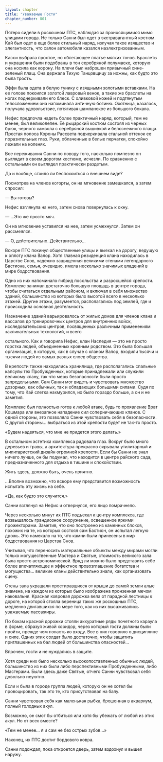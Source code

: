 ```yaml
---
layout: chapter
title: "Уважаемые Гости"
chapter_number: 801
---
```


Пятеро сидели в роскошном ПТС, наблюдая за проносящимися мимо улицами города. Не только Санни был одет в экстравагантный костюм. Кай был одет в еще более стильный наряд, излучая такое изящество и элегантность, что салон автомобиля казался наэлектризованным.

Касси выбрала простое, но облегающее платье мягких тонов. Браслеты и украшения были подобраны в тон серебряной полумаске, которую она носила как корону. На плечи был наброшен привычный сине-зеленый плащ. Она держала Тихую Танцовщицу за ножны, как будто это была трость.

Эффи была одета в белую тунику с изящными золотыми вставками. На ее голове покоился золотой лавровый венок, а такие же браслеты на ногах подчеркивали его блеск. С оливковой кожей и подтянутым телосложением она напоминала античную богиню. Охотница, казалось, получала удовольствие, потягивая шампанское из большого бокала.

Нефис предпочла надеть более практичный наряд, который, тем не менее, был великолепен. Её рыцарский костюм состоял из черных брюк, черного камзола с серебряной вышивкой и белоснежного плаща. Простая полоса Короны Рассвета подчеркивала стальной оттенок ее поразительных глаз. Руки, облаченные в белые перчатки, спокойно лежали на коленях.

Все переживания Санни по поводу того, насколько помпезно он выглядит в своем дорогом костюме, исчезли. По сравнению с остальными он выглядел практически раздетым.

Да и вообще, стоило ли беспокоиться о внешнем виде?

Посмотрев на членов когорты, он на мгновение замешкался, а затем спросил:

— Вы готовы?

Нефис взглянула на него, затем снова повернулась к окну.

— ...Это же просто мяч.

Он на мгновение уставился на нее, затем усмехнулся. Затем он рассмеялся.

— О, действительно. Действительно...

Вскоре ПТС покинул общественные улицы и выехал на дорогу, ведущую к оплоту клана Валор. Хотя главная резиденция клана находилась в Царстве Снов, надежно защищенная великими стенами легендарного Бастиона, семья, очевидно, имела несколько значимых владений в мире бодрствования.

Одно из них напоминало гибрид посольства и разросшейся крепости. Комплекс занимал достаточно большую площадь в центре города, чтобы считаться отдельным районом, и включал в себя множество зданий, большинство из которых было высотой всего в несколько этажей. Другие этажи, разумеется, располагались под землей, где и происходила основная деятельность.

Назначение зданий варьировалось от жилых домов для членов клана и вассалов до тренировочных центров для внутренних войск, исследовательских центров, посвященных различным применениям заклинательных технологий, и всего

остального. Как и говорила Нефис, клан Наследия — это не просто горстка людей, объединенных кровным родством. Это была большая организация, в которую, как в случае с кланом Валор, входили тысячи и тысячи людей из самых разных слоев общества.

В крепости также находились хранилища, где располагались спальные капсулы тех Пробужденных, которые принадлежали или служили великому клану, так что меры безопасности были просто запредельными. Сам Санни мог видеть и чувствовать множество дозорных, как обычных, так и обладающих большими силами. Судя по тому, что Кай слегка нахмурился, их было гораздо больше, а он и не заметил.

Комплекс был полностью готов к любой атаке, будь то проявление Врат Кошмара или внезапное нападение сил соперничающих кланов. С одной стороны, это позволяло Санни чувствовать себя в безопасности. С другой стороны... выбраться из этой крепости будет не так-то просто.

«Будем надеяться, что мне не придется этого делать.»

В остальном эстетика комплекса радовала глаз. Вокруг было много деревьев и травы, а архитектура прекрасно скрывала утилитарный и милитаристский дизайн огромной крепости. Если бы Санни не знал ничего лучше, он бы подумал, что находится в центре райского сада, предназначенного для отдыха в тишине и спокойствии.

Жить здесь, должно быть, очень приятно.

...Вполне возможно, что вскоре ему представится возможность испытать эту жизнь на себе.

«Да, как будто это случится.»

Санни взглянул на Нефис и отвернулся, его лицо помрачнело.

Через несколько минут их ПТС подъехал к центру комплекса, где возвышалось грандиозное сооружение, освещенное яркими прожекторами. Заметив, что оно построено из каменных блоков, похожих на те, из которых состоял сам Бастион, он испытал легкую дрожь. Это намекало на то, что камни были принесены в мир бодрствования из Царства Снов.

Учитывая, что переносить материальные объекты между мирами могли только могущественные Мастера и Святые, стоимость великого зала была просто астрономической. Вряд ли можно было представить себе более впечатляющее и эффектное провозглашение богатства и могущества... великие кланы действительно знали, как организовать сцену.

Стены зала украшали простиравшиеся от крыши до самой земли алые знамена, на каждом из которых было изображена пронзенная мечом наковальня. Красная ковровая дорожка вела от парадной лестницы к дороге, на которой стояла вереница таких же роскошных ПТС, медленно двигавшихся по мере того, как из них высаживались уважаемые пассажиры.

По бокам красной дорожки стояли аккуратные ряды почетного караула в форме, образуя живой коридор, через который гости должны были пройти, прежде чем попасть ко входу. Все в них говорило о дисциплине и силе. Одних этих солдат было достаточно, чтобы защитить приглашенных на бал людей от большинства опасностей...

Впрочем, гости и не нуждались в защите.

Хотя среди них было несколько высокопоставленных обычных людей, большинство из них были либо перспективными Пробужденными, либо Мастерами. Были здесь даже Святые, отчего Санни чувствовал себя довольно неуютно.

Если и была в городе группа людей, которую он не хотел бы провоцировать, так это те, кто присутствовал на балу.

Санни чувствовал себя как маленькая рыбка, брошенная в аквариум, полный голодных акул.

Возможно, он смог бы отбиться или хотя бы убежать от любой из этих акул. Но от всех вместе?

«Тем не менее... я и сам не без острых зубов...»

Наконец, их ПТС достиг бордового ковра.

Санни подождал, пока откроется дверь, затем вздохнул и вышел наружу.